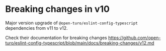 # Breaking changes in v10

Major version upgrade of `@open-turo/eslint-config-typescript` dependencies from v11 to v12.

Check their documentation for breaking changes https://github.com/open-turo/eslint-config-typescript/blob/main/docs/breaking-changes/v12.md
